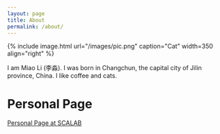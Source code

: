 ```yaml
---
layout: page
title: About
permalink: /about/
---
```


{% include image.html url="/images/pic.png" caption="Cat" width=350 align="right" %}

I am Miao Li (李淼). I was born in Changchun, the capital city of Jilin province, China. I like coffee and cats.
<!-- I am a Ph.D. candidate at <a href="https://www.univ-lille.fr"> Université de Lille </a> and <a href="https://www.kuleuven-kulak.be/en"> KU Leuven campus Kulak </a> of congnitive psychology. -->

# Personal Page
[Personal Page at SCALAB](http://www.scalab.cnrs.fr/index.php/fr/trombinoscope/10-perso/153-miao-li)




